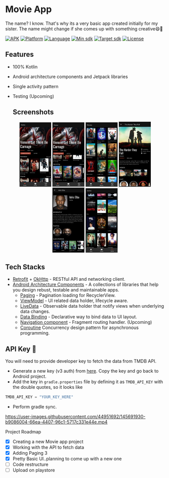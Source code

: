 # Movie App

<!-- ![logo](https://user-images.githubusercontent.com/44951692/145689946-2f101bf4-469d-465e-bd36-aca2a45321ac.png) -->

The name? I know. That's why its a very basic app created initially for my sister. The name might change if she comes up with something creative😄🚀

[![APK](https://img.shields.io/badge/download-APK-340000.svg)](https://github.com/carolinemusyoka/MovieApp/blob/master/app/app-debug.apk?raw=true)
[![Platform](https://img.shields.io/badge/platform-Android-00E676.svg)](https://github.com/carolinemusyoka/MovieApp/blob/master/app/build.gradle)
[![Language](https://img.shields.io/badge/language-kotlin-orange.svg)](https://github.com/carolinemusyoka/MovieApp/blob/master/app/build.gradle)
[![Min sdk](https://img.shields.io/badge/minsdk-21-yellow.svg)](https://github.com/carolinemusyoka/MovieApp/blob/master/app/build.gradle)
[![Target sdk](https://img.shields.io/badge/targetsdk-31-blue.svg)](https://github.com/carolinemusyoka/MovieApp/blob/master/app/build.gradle)
[![License](https://img.shields.io/apm/l/vim-mode)](https://github.com/carolinemusyoka/MovieApp/blob/master/LICENSE)

## Features
* 100% Kotlin
* Android architecture components and Jetpack libraries
* Single activity pattern
* Testing (Upcoming)

  ## Screenshots
<p align="center">
<img src="/img/m1.png" width="20%"/>
<img src="/img/m2.png" width="20%"/> 
<img src="img/m3.png" width="20%"/> 
<img src="img/m4.png" width="20%"/>
<img src="img/m5.png" width="20%"/> 
<img src="img/m6.png" width="20%"/> 
</p>

## Tech Stacks
* [Retrofit](http://square.github.io/retrofit/) + [OkHttp](http://square.github.io/okhttp/) - RESTful API and networking client.
* [Android Architecture Components](https://developer.android.com/topic/libraries/architecture) - A collections of libraries that help you design rebust, testable and maintainable apps.
    * [Paging](https://developer.android.com/topic/libraries/architecture/paging) - Pagination loading for RecyclerView.
    * [ViewModel](https://developer.android.com/reference/androidx/lifecycle/ViewModel) - UI related data holder, lifecycle aware.
    * [LiveData](https://developer.android.com/topic/libraries/architecture/livedata) - Observable data holder that notify views when underlying data changes.
    * [Data Binding](https://developer.android.com/topic/libraries/data-binding) - Declarative way to bind data to UI layout.
    * [Navigation component](https://developer.android.com/guide/navigation) - Fragment routing handler. (Upcoming)
    *  [Coroutine](https://developer.android.com/kotlin/coroutines) Concurrency design pattern for asynchronous programming.

## API Key 🔑

You will need to provide developer key to fetch the data from TMDB API.
* Generate a new key (v3 auth) from [here](https://www.themoviedb.org/settings/api). Copy the key and go back to Android project.
* Add the key in `gradle.properties` file by defining it as `TMDB_API_KEY` with the double quotes, so it looks like

```kotlin
TMDB_API_KEY = "YOUR_KEY_HERE"
```

* Perform gradle sync.




https://user-images.githubusercontent.com/44951692/145691930-b9086004-66ea-4407-96c1-5717c331e44e.mp4



Project Roadmap

- [x] Creating a new Movie app project
- [x] Working with the API to fetch data
- [x] Adding Paging 3
- [x] Pretty Basic UI..planning to come up with a new one
- [ ] Code restructure
- [ ] Upload on playstore

